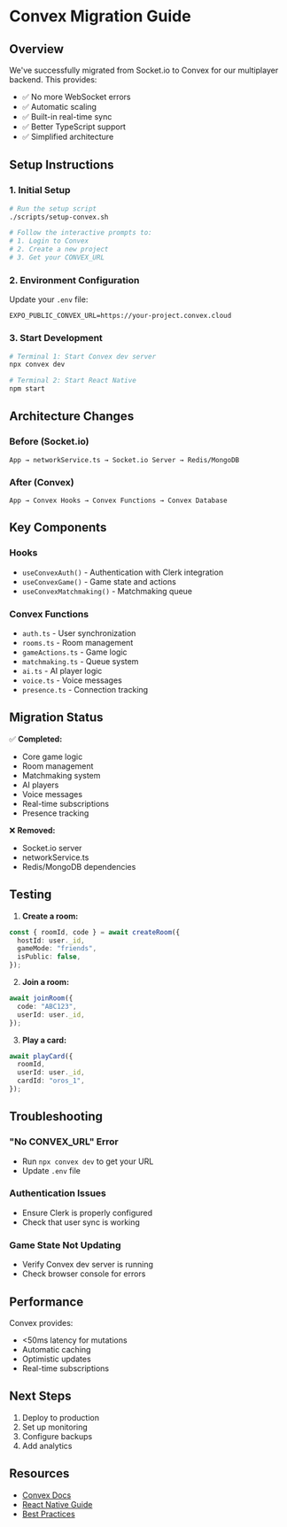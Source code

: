 # Convex Migration Guide

## Overview

We've successfully migrated from Socket.io to Convex for our multiplayer backend. This provides:

- ✅ No more WebSocket errors
- ✅ Automatic scaling
- ✅ Built-in real-time sync
- ✅ Better TypeScript support
- ✅ Simplified architecture

## Setup Instructions

### 1. Initial Setup

```bash
# Run the setup script
./scripts/setup-convex.sh

# Follow the interactive prompts to:
# 1. Login to Convex
# 2. Create a new project
# 3. Get your CONVEX_URL
```

### 2. Environment Configuration

Update your `.env` file:
```env
EXPO_PUBLIC_CONVEX_URL=https://your-project.convex.cloud
```

### 3. Start Development

```bash
# Terminal 1: Start Convex dev server
npx convex dev

# Terminal 2: Start React Native
npm start
```

## Architecture Changes

### Before (Socket.io)
```
App → networkService.ts → Socket.io Server → Redis/MongoDB
```

### After (Convex)
```
App → Convex Hooks → Convex Functions → Convex Database
```

## Key Components

### Hooks
- `useConvexAuth()` - Authentication with Clerk integration
- `useConvexGame()` - Game state and actions
- `useConvexMatchmaking()` - Matchmaking queue

### Convex Functions
- `auth.ts` - User synchronization
- `rooms.ts` - Room management
- `gameActions.ts` - Game logic
- `matchmaking.ts` - Queue system
- `ai.ts` - AI player logic
- `voice.ts` - Voice messages
- `presence.ts` - Connection tracking

## Migration Status

✅ **Completed:**
- Core game logic
- Room management
- Matchmaking system
- AI players
- Voice messages
- Real-time subscriptions
- Presence tracking

❌ **Removed:**
- Socket.io server
- networkService.ts
- Redis/MongoDB dependencies

## Testing

1. **Create a room:**
```typescript
const { roomId, code } = await createRoom({
  hostId: user._id,
  gameMode: "friends",
  isPublic: false,
});
```

2. **Join a room:**
```typescript
await joinRoom({
  code: "ABC123",
  userId: user._id,
});
```

3. **Play a card:**
```typescript
await playCard({
  roomId,
  userId: user._id,
  cardId: "oros_1",
});
```

## Troubleshooting

### "No CONVEX_URL" Error
- Run `npx convex dev` to get your URL
- Update `.env` file

### Authentication Issues
- Ensure Clerk is properly configured
- Check that user sync is working

### Game State Not Updating
- Verify Convex dev server is running
- Check browser console for errors

## Performance

Convex provides:
- <50ms latency for mutations
- Automatic caching
- Optimistic updates
- Real-time subscriptions

## Next Steps

1. Deploy to production
2. Set up monitoring
3. Configure backups
4. Add analytics

## Resources

- [Convex Docs](https://docs.convex.dev)
- [React Native Guide](https://docs.convex.dev/client/react-native)
- [Best Practices](https://docs.convex.dev/best-practices)